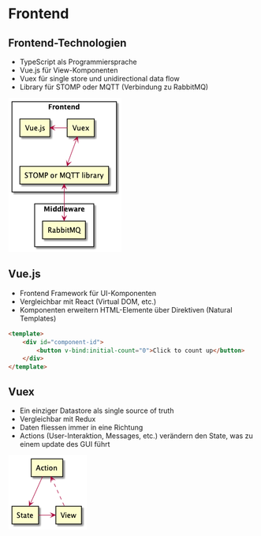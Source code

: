 # Frontend



## Frontend-Technologien

+ TypeScript als Programmiersprache
+ Vue.js für View-Komponenten
+ Vuex für single store und unidirectional data flow
+ Library für STOMP oder MQTT (Verbindung zu RabbitMQ)

![Frontend-Technologien](images/Frontend.png)



## Vue.js

+ Frontend Framework für UI-Komponenten
+ Vergleichbar mit React (Virtual DOM, etc.)
+ Komponenten erweitern HTML-Elemente über Direktiven (Natural Templates)

``` html
<template>
    <div id="component-id">
        <button v-bind:initial-count="0">Click to count up</button>
    </div>
</template>
```



## Vuex

+ Ein einziger Datastore als single source of truth
+ Vergleichbar mit Redux
+ Daten fliessen immer in eine Richtung
+ Actions  (User-Interaktion, Messages, etc.) verändern den State, was zu einem update des GUI führt

![Vuex-Datenfluss](images/Vuex.png)



